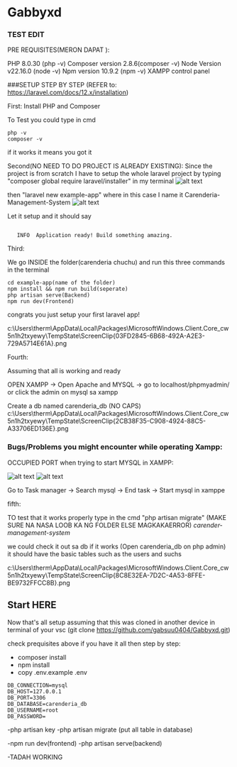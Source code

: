 # Gabbyxd

### TEST EDIT 

PRE REQUISITES(MERON DAPAT ):

PHP 8.0.30 (php -v)
Composer version 2.8.6(composer -v) 
Node Version v22.16.0 (node -v)
Npm version 10.9.2 (npm -v)
XAMPP control panel


###SETUP STEP BY STEP (REFER to: https://laravel.com/docs/12.x/installation)

First:
Install PHP and Composer

To Test you could type in cmd
```
php -v 
composer -v
```

if it works it means you got it


Second(NO NEED TO DO PROJECT IS ALREADY EXISTING):
Since the project is from scratch I have to setup the whole laravel project
by typing "composer global require laravel/installer" in my terminal
![alt text]({A4F31D25-6940-4B72-A91F-2E5054DAC0DC}.png)

then "laravel new example-app" where in this case I name it Carenderia-Management-System
![alt text]({BF8773B5-2F96-4AFB-9840-8514132696E1}.png)

Let it setup and it should say 

```  INFO  Application key set successfully.

   INFO  Application ready! Build something amazing.
```

Third: 

We go INSIDE the folder(carenderia chuchu) and run this three commands in the terminal
```
cd example-app(name of the folder)
npm install && npm run build(seperate)
php artisan serve(Backend)
npm run dev(Frontend)
```

congrats you just setup your first laravel app!

c:\Users\therm\AppData\Local\Packages\MicrosoftWindows.Client.Core_cw5n1h2txyewy\TempState\ScreenClip\{03FD2845-6B68-492A-A2E3-729A5714E61A}.png


Fourth:

Assuming that all is working and ready

OPEN XAMPP -> Open Apache and MYSQL -> go to localhost/phpmyadmin/ or click the admin on mysql sa xampp

Create a db named carenderia_db (NO CAPS)
c:\Users\therm\AppData\Local\Packages\MicrosoftWindows.Client.Core_cw5n1h2txyewy\TempState\ScreenClip\{2CB38F35-C908-4924-88C5-A33706ED136E}.png

### Bugs/Problems you might encounter while operating Xampp:

OCCUPIED PORT when trying to start MYSQL in XAMPP:

![alt text]({E5E38B54-1410-4862-9B57-CE4B5E356B51}.png)
![alt text]({8E2BAACE-CF30-4B9F-A174-554D5377B299}.png)


Go to Task manager -> Search mysql -> End task -> Start mysql in xamppe


fifth:

TO test that it works properly
type in the cmd "php artisan migrate" (MAKE SURE NA NASA LOOB KA NG FOLDER ELSE MAGKAKAERROR) *carender-management-system*

we could check it out sa db if it works (Open carenderia_db on php admin) it should have the basic tables such as the users and suchs

c:\Users\therm\AppData\Local\Packages\MicrosoftWindows.Client.Core_cw5n1h2txyewy\TempState\ScreenClip\{8C8E32EA-7D2C-4A53-8FFE-BE9732FFCC8B}.png


## Start HERE

Now that's all setup assuming that this was cloned in another device 
in terminal of your vsc (git clone https://github.com/gabsuu0404/Gabbyxd.git)

check prequisites above if you have it all
then step by step:

- composer install
- npm install
- copy .env.example .env
```ganto dapat laman nung nasa taas nung env
DB_CONNECTION=mysql
DB_HOST=127.0.0.1
DB_PORT=3306
DB_DATABASE=carenderia_db
DB_USERNAME=root
DB_PASSWORD=
```
-php artisan key
-php artisan migrate (put all table in database)

-npm run dev(frontend)
-php artisan serve(backend)

-TADAH WORKING
